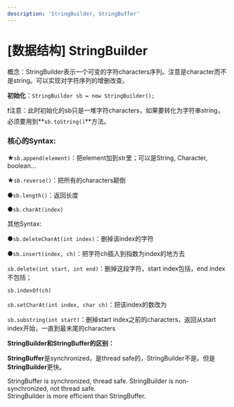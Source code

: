 ```yaml
---
description: 'StringBuilder, StringBuffer'
---
```


# \[数据结构\] StringBuilder

概念：StringBuilder表示一个可变的字符characters序列。注意是character而不是string。可以实现对字符序列的增删改查。 

**初始化**：`StringBuilder sb = new StringBuilder();` 



❗️注意：此时初始化的sb只是一堆字符characters，如果要转化为字符串string，必须要用到**`sb.toString()`**方法。



### **核心的Syntax:**

★`sb.append(element)`：把element加到str里；可以是String, Character, boolean... 

★`sb.reverse()`：把所有的characters颠倒 

●`sb.length()`：返回长度

●`sb.charAt(index)` 



其他Syntax:

●`sb.deleteCharAt(int index)`：删掉该index的字符 

●`sb.insert(index, ch)`：把字符ch插入到指数为index的地方去

`sb.delete(int start, int end)`：删掉这段字符，start index包括，end index不包括；

`sb.indexOf(ch)`

`sb.setCharAt(int index, char ch)`：把该index的数改为

`sb.substring(int start)`：删掉start index之前的characters，返回从start index开始，一直到最末尾的characters



 

**StringBuilder和StringBuffer的区别：**

**StringBuffer**是synchronized，是thread safe的，StringBuilder不是。但是**StringBuilder**更快。

StringBuffer is synchronized, thread safe. StringBuilder is non-synchronized, not thread safe.   
StringBuilder is more efficient than StringBuffer.

